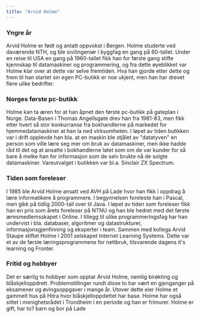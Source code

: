```yaml
---
title: "Arvid Holme"
---
```


### Yngre år

Arvid Holme er født og antatt oppvokst i Bergen. Holme studerte ved daværende NTH, og ble sivilingeniør i byggfag en gang på 60-tallet. Under en reise til USA en gang på 1960-tallet fikk han for første gang stifte kjennskap til datamaskiner og programmering, og fra dette øyeblikket var Holme klar over at dette var selve fremtiden. Hva han gjorde etter dette og frem til han startet sin egen PC-butikk er noe ukjent, men han har drevet flere ulike bedrifter.

### Norges første pc-butikk

Holme kan ta æren for at han åpnet den første pc-butikk på gateplan i Norge. Data-Basen i Thomas Angellsgate drev han fra 1981-83, men fikk etter hvert så stor konkurranse fra bokhandlerne på markedet for hjemmedatamaskiner at han la ned virksomheten. 
I løpet av tiden butikken var i drift opplevde han bla. at en maskin ble stjålet av "datatyven" en person som ville lære seg mer om bruk av datamaskiner, men ikke hadde råd til det og at ansatte i bokhandlerne latet som om de var kunder for så bare å melke han for informasjon som de selv brukte nå de solgte datamaskiner.
Vareutvalget i butikken var bl.a. Sinclair ZX Spectrum.

### Tiden som foreleser

I 1985 ble Arvid Holme ansatt ved AVH på Lade hvor han fikk i oppdrag å lære informatikere å programmere. I begynnelsen foreleste han i Pascal, men gikk på tidlig 2000-tall over til Java. I løpet av tiden som foreleser fikk han en pris som årets foreleser på NTNU og han ble hedret med det første æresmedlemsskapet i Online. I tillegg til ulike programmeringsfag har han undervist i bla. databaser, algoritmer og datastrukturer, informasjonsgjenfinning og eksperter i team. Sammen med kollega Arvid Staupe stiftet Holme i 2001 selskapet Internet Learning Systems. Dette var et av de første læringsprogrammene for nettbruk, tilsvarende dagens it's learning og Fronter.

### Fritid og hobbyer

Det er særlig to hobbyer som opptar Arvid Holme, nemlig birøkting og blåskjelloppdrett. Problemstillinger rundt disse to har vært en gjenganger på eksamener og øvingsoppgaver i mange år. Utover dette eier Holme et gammelt hus på Hitra hvor blåskjelloppdettet har base. Holme har også sittet i menighetsrådet i Trondheim i en periode og han er frimurer. Holme er gift, har to? barn og bor på Lade